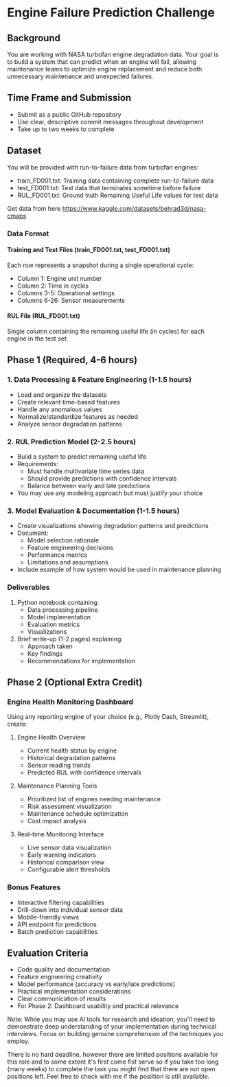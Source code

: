 # Engine Failure Prediction Challenge

## Background
You are working with NASA turbofan engine degradation data. Your goal is to build a system that can predict when an engine will fail, allowing maintenance teams to optimize engine replacement and reduce both unnecessary maintenance and unexpected failures.

## Time Frame and Submission
- Submit as a public GitHub repository
- Use clear, descriptive commit messages throughout development
- Take up to two weeks to complete

## Dataset
You will be provided with run-to-failure data from turbofan engines:

- train_FD001.txt: Training data containing complete run-to-failure data
- test_FD001.txt: Test data that terminates sometime before failure
- RUL_FD001.txt: Ground truth Remaining Useful Life values for test data

Get data from here https://www.kaggle.com/datasets/behrad3d/nasa-cmaps

### Data Format
#### Training and Test Files (train_FD001.txt, test_FD001.txt)
Each row represents a snapshot during a single operational cycle:
- Column 1: Engine unit number
- Column 2: Time in cycles
- Columns 3-5: Operational settings
- Columns 6-26: Sensor measurements

#### RUL File (RUL_FD001.txt)
Single column containing the remaining useful life (in cycles) for each engine in the test set.

## Phase 1 (Required, 4-6 hours)

### 1. Data Processing & Feature Engineering (1-1.5 hours)
- Load and organize the datasets
- Create relevant time-based features
- Handle any anomalous values
- Normalize/standardize features as needed
- Analyze sensor degradation patterns

### 2. RUL Prediction Model (2-2.5 hours)
- Build a system to predict remaining useful life
- Requirements:
  * Must handle multivariate time series data
  * Should provide predictions with confidence intervals
  * Balance between early and late predictions
- You may use any modeling approach but must justify your choice

### 3. Model Evaluation & Documentation (1-1.5 hours)
- Create visualizations showing degradation patterns and predictions
- Document:
  * Model selection rationale
  * Feature engineering decisions
  * Performance metrics
  * Limitations and assumptions
- Include example of how system would be used in maintenance planning

### Deliverables
1. Python notebook containing:
   - Data processing pipeline
   - Model implementation
   - Evaluation metrics
   - Visualizations
2. Brief write-up (1-2 pages) explaining:
   - Approach taken
   - Key findings
   - Recommendations for implementation

## Phase 2 (Optional Extra Credit)

### Engine Health Monitoring Dashboard
Using any reporting engine of your choice (e.g., Plotly Dash, Streamlit), create:

1. Engine Health Overview
   - Current health status by engine
   - Historical degradation patterns
   - Sensor reading trends
   - Predicted RUL with confidence intervals

2. Maintenance Planning Tools
   - Prioritized list of engines needing maintenance
   - Risk assessment visualization
   - Maintenance schedule optimization
   - Cost impact analysis

3. Real-time Monitoring Interface
   - Live sensor data visualization
   - Early warning indicators
   - Historical comparison view
   - Configurable alert thresholds

### Bonus Features
- Interactive filtering capabilities
- Drill-down into individual sensor data
- Mobile-friendly views
- API endpoint for predictions
- Batch prediction capabilities

## Evaluation Criteria
- Code quality and documentation
- Feature engineering creativity
- Model performance (accuracy vs early/late predictions)
- Practical implementation considerations
- Clear communication of results
- For Phase 2: Dashboard usability and practical relevance

Note: While you may use AI tools for research and ideation, you'll need to demonstrate deep understanding of your implementation during technical interviews. Focus on building genuine comprehension of the techniques you employ.

There is no hard deadline, however there are limited positions available for this role and to some extent it's first come fist serve so if you take too long (many weeks) to complete the task you might find that there are not open positions left. Feel free to check with me if the posiition is still available.